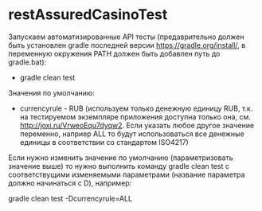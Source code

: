 # restAssuredCasinoTest

Запускаем автоматизированные API тесты (предаврительно должен быть установлен gradle последней версии https://gradle.org/install/, в переменную окружения PATH должен быть добавлен путь до gradle.bat):

- gradle clean test

Значения по умолчанию:

- currencyrule - RUB (используем только денежную единицу RUB, т.к. на тестируемом экземпляре приложения доступна только она, см. http://joxi.ru/VrweoEqu7dyqw2. Если указать любое другое значение переменно, наприер ALL то будут использоваться все денежные единицы в соответствии со стандартом ISO4217)

Если нужно изменить значение по умолчанию (параметризовать значение выше) то нужно выполнить команду gradle clean test с соответствущими изменяемыми параметрами (название параметра должно начинаться с D), например:

gradle clean test -Dcurrencyrule=ALL

